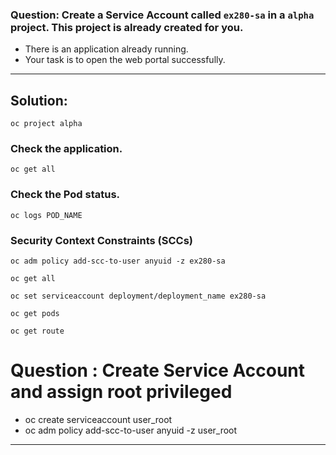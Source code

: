 
### Question: Create a Service Account called `ex280-sa` in a `alpha` project. This project is already created for you.
- There is an application already running. 
- Your task is to open the web portal successfully.
---

## Solution:
```
oc project alpha
```

### Check the application.
```
oc get all
```

### Check the Pod status.
```
oc logs POD_NAME
```
### Security Context Constraints (SCCs)
```
oc adm policy add-scc-to-user anyuid -z ex280-sa
```
```
oc get all
```
```
oc set serviceaccount deployment/deployment_name ex280-sa
```
```
oc get pods
```
```
oc get route
```


# Question : Create Service Account and assign root  privileged
- oc create serviceaccount  user_root
- oc adm policy add-scc-to-user  anyuid  -z user_root
---

